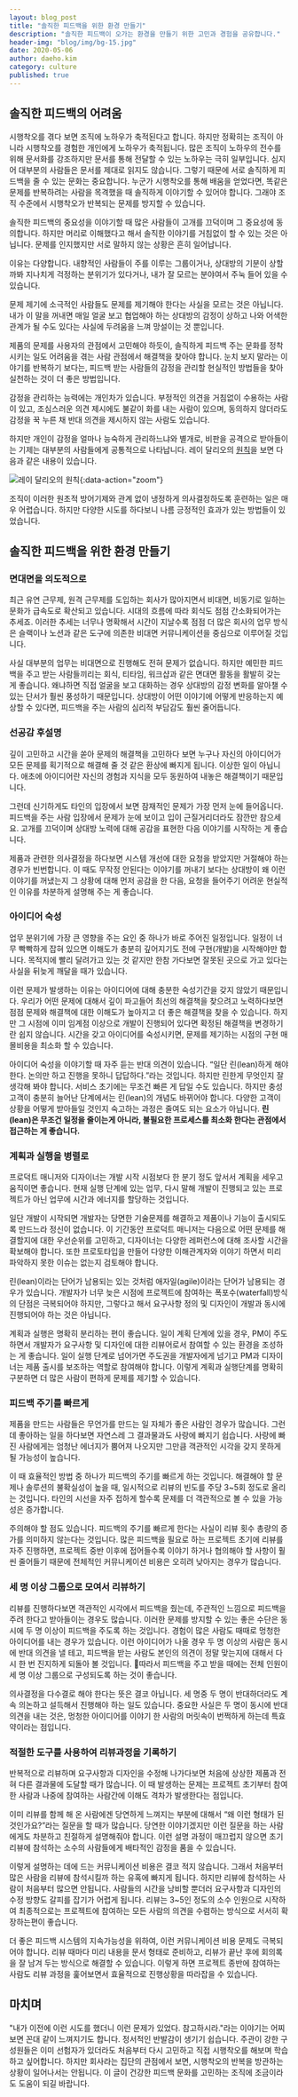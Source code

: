 ```yaml
---
layout: blog_post
title: "솔직한 피드백을 위한 환경 만들기"
description: "솔직한 피드백이 오가는 환경을 만들기 위한 고민과 경험을 공유합니다."
header-img: "blog/img/bg-15.jpg"
date: 2020-05-06
author: daeho.kim
category: culture
published: true
---
```


## 솔직한 피드백의 어려움

시행착오를 겪다 보면 조직에 노하우가 축적된다고 합니다. 하지만 정확히는 조직이 아니라 시행착오를 경험한 개인에게 노하우가 축적됩니다. 많은 조직이 노하우의 전수를 위해 문서화를 강조하지만 문서를 통해 전달할 수 있는 노하우는 극히 일부입니다. 심지어 대부분의 사람들은 문서를 제대로 읽지도 않습니다. 그렇기 때문에 서로 솔직하게 피드백을 줄 수 있는 문화는 중요합니다. 누군가 시행착오를 통해 배움을 얻었다면, 똑같은 문제를 반복하려는 사람을 목격했을 때 솔직하게 이야기할 수 있어야 합니다. 그래야 조직 수준에서 시행착오가 반복되는 문제를 방지할 수 있습니다.

솔직한 피드백의 중요성을 이야기할 때 많은 사람들이 고개를 끄덕이며 그 중요성에 동의합니다. 하지만 머리로 이해했다고 해서 솔직한 이야기를 거침없이 할 수 있는 것은 아닙니다. 문제를 인지했지만 서로 말하지 않는 상황은 흔히 일어납니다.

이유는 다양합니다. 내향적인 사람들이 주를 이루는 그룹이거나, 상대방의 기분이 상할까봐 지나치게 걱정하는 분위기가 있다거나, 내가 잘 모르는 분야여서 주눅 들어 있을 수 있습니다.

문제 제기에 소극적인 사람들도 문제를 제기해야 한다는 사실을 모르는 것은 아닙니다. 내가 이 말을 꺼내면 매일 얼굴 보고 협업해야 하는 상대방의 감정이 상하고 나와 어색한 관계가 될 수도 있다는 사실에 두려움을 느껴 망설이는 것 뿐입니다.

제품의 문제를 사용자의 관점에서 고민해야 하듯이, 솔직하게 피드백 주는 문화를 정착시키는 일도 어려움을 겪는 사람 관점에서 해결책을 찾아야 합니다. 눈치 보지 말라는 이야기를 반복하기 보다는, 피드백 받는 사람들의 감정을 관리할 현실적인 방법들을 찾아 실천하는 것이 더 좋은 방법입니다.

감정을 관리하는 능력에는 개인차가 있습니다. 부정적인 의견을 거침없이 수용하는 사람이 있고, 조심스러운 의견 제시에도 불같이 화를 내는 사람이 있으며, 동의하지 않더라도 감정을 꾹 누른 채 반대 의견을 제시하지 않는 사람도 있습니다.

하지만 개인이 감정을 얼마나 능숙하게 관리하느냐와 별개로, 비판을 공격으로 받아들이는 기제는 대부분의 사람들에게 공통적으로 나타납니다. 레이 달리오의 [원칙](https://ridibooks.com/v2/Detail?id=1890000151)을 보면 다음과 같은 내용이 있습니다.

![레이 달리오의 원칙](/blog/img/2020-05-06/principles.png){:data-action="zoom"}

조직이 이러한 원초적 방어기제와 관계 없이 냉정하게 의사결정하도록 훈련하는 일은 매우 어렵습니다. 하지만 다양한 시도를 하다보니 나름 긍정적인 효과가 있는 방법들이 있었습니다.

## 솔직한 피드백을 위한 환경 만들기

### 면대면을 의도적으로

최근 유연 근무제, 원격 근무제를 도입하는 회사가 많아지면서 비대면, 비동기로 일하는 문화가 급속도로 확산되고 있습니다. 시대의 흐름에 따라 회식도 점점 간소화되어가는 추세죠. 이러한 추세는 너무나 명확해서 시간이 지날수록 점점 더 많은 회사의 업무 방식은 슬랙이나 노션과 같은 도구에 의존한 비대면 커뮤니케이션을 중심으로 이루어질 것입니다.

사실 대부분의 업무는 비대면으로 진행해도 전혀 문제가 없습니다. 하지만 예민한 피드백을 주고 받는 사람들끼리는 회식, 티타임, 워크샵과 같은 면대면 활동을 활발히 갖는 게 좋습니다. 왜냐하면 직접 얼굴을 보고 대화하는 경우 상대방의 감정 변화를 알아챌 수 있는 단서가 훨씬 풍성하기 때문입니다. 상대방이 어떤 이야기에 어떻게 반응하는지 예상할 수 있다면, 피드백을 주는 사람의 심리적 부담감도 훨씬 줄어듭니다.

### 선공감 후설명

깊이 고민하고 시간을 쏟아 문제의 해결책을 고민하다 보면 누구나 자신의 아이디어가 모든 문제를 획기적으로 해결해 줄 것 같은 환상에 빠지게 됩니다. 이상한 일이 아닙니다. 애초에 아이디어란 자신의 경험과 지식을 모두 동원하여 내놓은 해결책이기 때문입니다.

그런데 신기하게도 타인의 입장에서 보면 잠재적인 문제가 가장 먼저 눈에 들어옵니다. 피드백을 주는 사람 입장에서 문제가 눈에 보이고 입이 근질거리더라도 잠깐만 참으세요. 고개를 끄덕이며 상대방 노력에 대해 공감을 표현한 다음 이야기를 시작하는 게 좋습니다.

제품과 관련한 의사결정을 하다보면 시스템 개선에 대한 요청을 받았지만 거절해야 하는 경우가 빈번합니다. 이 때도 무작정 안된다는 이야기를 꺼내기 보다는 상대방이 왜 이런 이야기를 꺼냈는지 그 상황에 대해 먼저 공감을 한 다음, 요청을 들어주기 어려운 현실적인 이유를 차분하게 설명해 주는 게 좋습니다.

### 아이디어 숙성

업무 분위기에 가장 큰 영향을 주는 요인 중 하나가 바로 주어진 일정입니다. 일정이 너무 빡빡하게 잡혀 있으면 이해도가 충분히 깊어지기도 전에 구현(개발)을 시작해야만 합니다. 목적지에 빨리 달려가고 있는 것 같지만 한참 가다보면 잘못된 곳으로 가고 있다는 사실을 뒤늦게 깨달을 때가 있습니다.

이런 문제가 발생하는 이유는 아이디어에 대해 충분한 숙성기간을 갖지 않았기 때문입니다. 우리가 어떤 문제에 대해서 깊이 파고들어 최선의 해결책을 찾으려고 노력하다보면 점점 문제와 해결책에 대한 이해도가 높아지고 더 좋은 해결책을 찾을 수 있습니다. 하지만 그 시점에 이미 임계점 이상으로 개발이 진행되어 있다면 확정된 해결책을 변경하기란 쉽지 않습니다. 시간을 갖고 아이디어를 숙성시키면, 문제를 제기하는 시점의 구현 매몰비용을 최소화 할 수 있습니다.

아이디어 숙성을 이야기할 때 자주 듣는 반대 의견이 있습니다. “일단 린(lean)하게 해야한다. 논의만 하고 진행을 못하니 답답하다.”라는 것입니다. 하지만 린한게 무엇인지 잘 생각해 봐야 합니다. 서비스 초기에는 무조건 빠른 게 답일 수도 있습니다. 하지만 충성고객이 충분히 늘어난 단계에서는 린(lean)의 개념도 바뀌어야 합니다. 다양한 고객이 상황을 어떻게 받아들일 것인지 숙고하는 과정은 줄여도 되는 요소가 아닙니다. **린(lean)은 무조건 일정을 줄이는게 아니라, 불필요한 프로세스를 최소화 한다는 관점에서 접근하는 게 좋습니다.**

### 계획과 실행을 병렬로

프로덕트 매니저와 디자이너는 개발 시작 시점보다 한 분기 정도 앞서서 계획을 세우고 움직이면 좋습니다. 현재 실행 단계에 있는 업무, 다시 말해 개발이 진행되고 있는 프로젝트가 아닌 업무에 시간과 에너지를 할당하는 것입니다.

일단 개발이 시작되면 개발자는 당면한 기술문제를 해결하고 제품이나 기능이 출시되도록 만드느라 정신이 없습니다. 이 기간동안 프로덕트 매니저는 다음으로 어떤 문제를 해결할지에 대한 우선순위를 고민하고, 디자이너는 다양한 레퍼런스에 대해 조사할 시간을 확보해야 합니다. 또한 프로토타입을 만들어 다양한 이해관계자와 이야기 하면서 미리 파악하지 못한 이슈는 없는지 검토해야 합니다.

린(lean)이라는 단어가 남용되는 있는 것처럼 애자일(agile)이라는 단어가 남용되는 경우가 있습니다. 개발자가 너무 늦은 시점에 프로젝트에 참여하는 폭포수(waterfall)방식의 단점은 극복되어야 하지만, 그렇다고 해서 요구사항 정의 및 디자인이 개발과 동시에 진행되어야 하는 것은 아닙니다.

계획과 실행은 명확히 분리하는 편이 좋습니다. 일이 계획 단계에 있을 경우, PM이 주도하면서 개발자가 요구사항 및 디자인에 대한 리뷰어로서 참여할 수 있는 환경을 조성하는 게 좋습니다. 일이 실행 단계로 넘어가면 주도권을 개발자에게 넘기고 PM과 디자이너는 제품 출시를 보조하는 역할로 참여해야 합니다. 이렇게 계획과 실행단계를 명확히 구분하면 더 많은 사람이 편하게 문제를 제기할 수 있습니다.

### 피드백 주기를 빠르게

제품을 만드는 사람들은 무언가를 만드는 일 자체가 좋은 사람인 경우가 많습니다. 그런데 좋아하는 일을 하다보면 자연스레 그 결과물과도 사랑에 빠지기 쉽습니다. 사랑에 빠진 사람에게는 엄청난 에너지가 뿜어져 나오지만 그만큼 객관적인 시각을 갖지 못하게 될 가능성이 높습니다.

이 때 효율적인 방법 중 하나가 피드백의 주기를 빠르게 하는 것입니다. 해결해야 할 문제나 솔루션의 불확실성이 높을 때, 일시적으로 리뷰의 빈도를 주당 3~5회 정도로 올리는 것입니다. 타인의 시선을 자주 접하게 할수록 문제를 더 객관적으로 볼 수 있을 가능성은 증가합니다.

주의해야 할 점도 있습니다. 피드백의 주기를 빠르게 한다는 사실이 리뷰 횟수 총량의 증가를 의미하지 않는다는 것입니다. 많은 피드백을 필요로 하는 프로젝트 초기에 리뷰를 자주 진행하면, 프로젝트 중반 이후에 접어들수록 이야기 하거나 협의해야 할 사항이 훨씬 줄어들기 때문에 전체적인 커뮤니케이션 비용은 오히려 낮아지는 경우가 많습니다.

### 세 명 이상 그룹으로 모여서 리뷰하기

리뷰를 진행하다보면 객관적인 시각에서 피드백을 줬는데, 주관적인 느낌으로 피드백을 주려 한다고 받아들이는 경우도 많습니다. 이러한 문제를 방지할 수 있는 좋은 수단은 동시에 두 명 이상이 피드백을 주도록 하는 것입니다. 경험이 많은 사람도 때때로 멍청한 아이디어를 내는 경우가 있습니다. 이런 아이디어가 나올 경우 두 명 이상의 사람은 동시에 반대 의견을 낼 테고, 피드백을 받는 사람도 본인의 의견이 정말 맞는지에 대해서 다시 한 번 진지하게 되돌아 볼 것입니다. 따라서 피드백을 주고 받을 때에는 전체 인원이 세 명 이상 그룹으로 구성되도록 하는 것이 좋습니다.

의사결정을 다수결로 해야 한다는 뜻은 결코 아닙니다. 세 명중 두 명이 반대하더라도 계속 의논하고 설득해서 진행해야 하는 일도 있습니다. 중요한 사실은 두 명이 동시에 반대 의견을 내는 것은, 멍청한 아이디어를 이야기 한 사람의 머릿속이 번쩍하게 하는데 특효약이라는 점입니다.

### 적절한 도구를 사용하여 리뷰과정을 기록하기

반복적으로 리뷰하며 요구사항과 디자인을 수정해 나가다보면 처음에 상상한 제품과 전혀 다른 결과물에 도달할 때가 많습니다. 이 때 발생하는 문제는 프로젝트 초기부터 참여한 사람과 나중에 참여하는 사람간에 이해도 격차가 발생한다는 점입니다.

이미 리뷰를 함께 해 온 사람에겐 당연하게 느껴지는 부분에 대해서 “왜 이런 형태가 된 것인가요?”라는 질문을 할 때가 많습니다. 당연한 이야기겠지만 이런 질문을 하는 사람에게도 차분하고 친절하게 설명해줘야 합니다. 이런 설명 과정이 매끄럽지 않으면 초기 리뷰에 참석하는 소수의 사람들에게 배타적인 감정을 품을 수 있습니다.

이렇게 설명하는 데에 드는 커뮤니케이션 비용은 결코 적지 않습니다. 그래서 처음부터 많은 사람을 리뷰에 참석시킬까 하는 유혹에 빠지게 됩니다. 하지만 리뷰에 참석하는 사람이 처음부터 많으면 안됩니다. 사람들의 시간을 낭비할 뿐더러 요구사항과 디자인의 수정 방향도 갈피를 잡기가 어렵게 됩니다. 리뷰는 3~5인 정도의 소수 인원으로 시작하여 최종적으로는 프로젝트에 참여하는 모든 사람의 의견을 수렴하는 방식으로 서서히 확장하는편이 좋습니다.

더 좋은 피드백 시스템의 지속가능성을 위하여, 이런 커뮤니케이션 비용 문제도 극복되어야 합니다. 리뷰 때마다 미리 내용을 문서 형태로 준비하고, 리뷰가 끝난 후에 회의록을 잘 남겨 두는 방식으로 해결할 수 있습니다. 이렇게 하면 프로젝트 종반에 참여하는 사람도 리뷰 과정을 훑어보면서 효율적으로 진행상황을 따라잡을 수 있습니다.

## 마치며

"내가 이전에 이런 시도를 했더니 이런 문제가 있었다. 참고하시라."라는 이야기는 어찌 보면 꼰대 같이 느껴지기도 합니다. 정서적인 반발감이 생기기 쉽습니다. 주관이 강한 구성원들은 이미 선험자가 있더라도 처음부터 다시 고민하고 직접 시행착오를 해보며 학습하고 싶어합니다. 하지만 회사라는 집단의 관점에서 보면, 시행착오의 반복을 방관하는 상황이 일어나서는 안됩니다. 이 글이 건강한 피드백 문화를 고민하는 조직에 조금이라도 도움이 되길 바랍니다.
